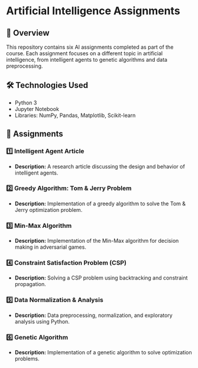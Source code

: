 # Artificial Intelligence Assignments  

## 📌 Overview  
This repository contains six AI assignments completed as part of the course. Each assignment focuses on a different topic in artificial intelligence, from intelligent agents to genetic algorithms and data preprocessing.  

## 🛠️ Technologies Used  
- Python 3  
- Jupyter Notebook  
- Libraries: NumPy, Pandas, Matplotlib, Scikit-learn  

## 🚀 Assignments  

### 1️⃣ Intelligent Agent Article  
- **Description:** A research article discussing the design and behavior of intelligent agents.  

### 2️⃣ Greedy Algorithm: Tom & Jerry Problem  
- **Description:** Implementation of a greedy algorithm to solve the Tom & Jerry optimization problem.  

### 3️⃣ Min-Max Algorithm  
- **Description:** Implementation of the Min-Max algorithm for decision making in adversarial games.  

### 4️⃣ Constraint Satisfaction Problem (CSP)  
- **Description:** Solving a CSP problem using backtracking and constraint propagation.  

### 5️⃣ Data Normalization & Analysis  
- **Description:** Data preprocessing, normalization, and exploratory analysis using Python.  

### 6️⃣ Genetic Algorithm  
- **Description:** Implementation of a genetic algorithm to solve optimization problems.  